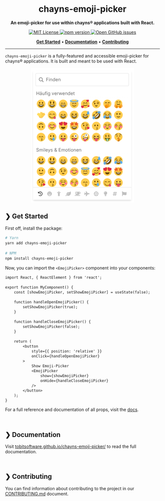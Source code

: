 <h1 align="center">chayns-emoji-picker</h1>
<p align="center">
    <strong>An emoji-picker for use within chayns® applications built with React.</strong>
</p>
<p align="center">
    <a href="https://github.com/tobitsoftware/chayns-emoji-picker/blob/main/LICENSE">
        <img alt="MIT License" src="https://img.shields.io/github/license/tobitsoftware/chayns-emoji-picker?color=%23A855F7&labelColor=%2327272A&style=for-the-badge">
    </a>
    <a href="https://www.npmjs.com/package/chayns-emoji-picker/">
        <img alt="npm version" src="https://img.shields.io/npm/v/chayns-emoji-picker?color=%23A855F7&labelColor=%236366F1&style=for-the-badge">
    </a>
    <a href="https://github.com/tobitsoftware/chayns-emoji-picker/issues">
        <img alt="Open GitHub issues" src="https://img.shields.io/github/issues/tobitsoftware/chayns-emoji-picker?color=%2310B981&labelColor=%2327272A&style=for-the-badge">
    </a>
</p>
<p align="center">
    <a href="#-get-started"><b>Get Started</b></a>
    <span>  •  </span>
    <a href="#-documentation"><b>Documentation</b></a>
    <span>  •  </span>
    <a href="#-contributing"><b>Contributing</b></a>
</p>

---

`chayns-emoji-picker` is a fully-featured and accessible emoji-picker for
chayns® applications. It is built and meant to be used with React.

<p align="center">
    <img alt="The component in action" src="./assets/screenshot.png" /> 
</p>

## ❯ Get Started

First off, install the package:

```bash
# Yarn
yarn add chayns-emoji-picker

# NPM
npm install chayns-emoji-picker
```

Now, you can import the `<EmojiPicker>` component into your components:

```tsx
import React, { ReactElement } from 'react';

export function MyComponent() {
    const [showEmojiPicker, setShowEmojiPicker] = useState(false);

    function handleOpenEmojiPicker() {
        setShowEmojiPicker(true);
    }

    function handleCloseEmojiPicker() {
        setShowEmojiPicker(false);
    }

    return (
        <button
            style={{ position: 'relative' }}
            onClick={handleOpenEmojiPicker}
        >
            Show Emoji-Picker
            <EmojiPicker
                show={showEmojiPicker}
                onHide={handleCloseEmojiPicker}
            />
        </button>
    );
}
```

For a full reference and documentation of all props, visit the
[docs](tobitsoftware.github.io/chayns-emoji-picker/).

<br />

## ❯ Documentation

Visit
[tobitsoftware.github.io/chayns-emoji-picker/](https://tobitsoftware.github.io/chayns-emoji-picker/)
to read the full documentation.

<br />

## ❯ Contributing

You can find information about contributing to the project in our
[CONTRIBUTING.md](./CONTRIBUTING.md) document.

